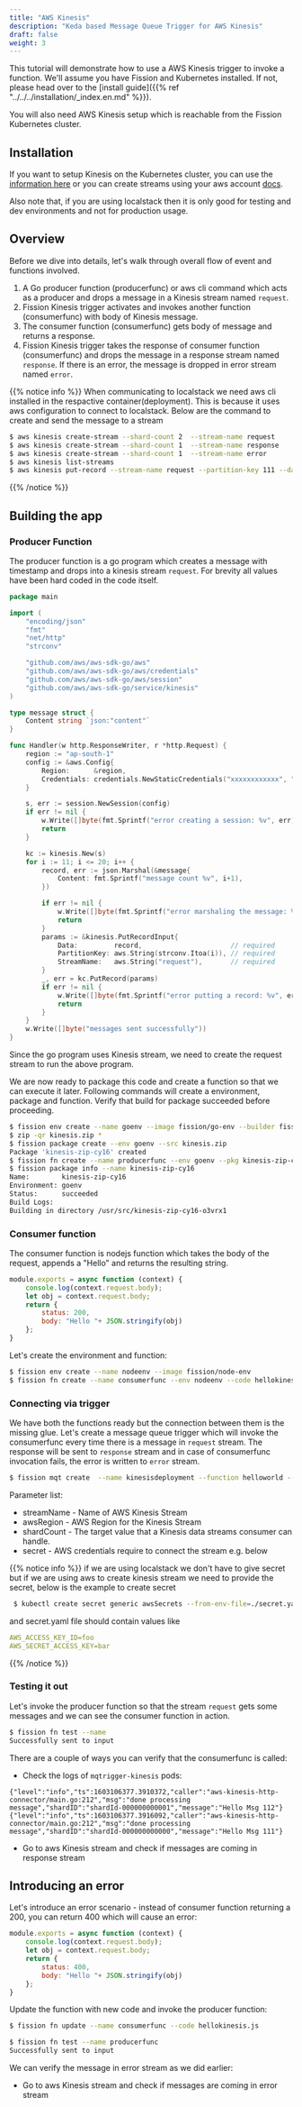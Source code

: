 ```yaml
---
title: "AWS Kinesis"
description: "Keda based Message Queue Trigger for AWS Kinesis"
draft: false
weight: 3
---
```


This tutorial will demonstrate how to use a AWS Kinesis trigger to invoke a function.
We'll assume you have Fission and Kubernetes installed.
If not, please head over to the [install guide]({{% ref "../../../installation/_index.en.md" %}}).

You will also need AWS Kinesis setup which is reachable from the Fission Kubernetes cluster.

## Installation

If you want to setup Kinesis on the Kubernetes cluster, you can use the [information here](https://github.com/localstack/localstack) or you can create streams using your aws account [docs](https://aws.amazon.com/kinesis/data-streams/getting-started/?nc=sn&loc=3).  

Also note that, if you are using localstack then it is only good for testing and dev environments and not for production usage. 

## Overview

Before we dive into details, let's walk through overall flow of event and functions involved.

1. A Go producer function (producerfunc) or aws cli command which acts as a producer and drops a message in a Kinesis stream named `request`.
2. Fission Kinesis trigger activates and invokes another function (consumerfunc) with body of Kinesis message.
3. The consumer function (consumerfunc) gets body of message and returns a response.
4. Fission Kinesis trigger takes the response of consumer function (consumerfunc) and drops the message in a response stream named `response`.
   If there is an error, the message is dropped in error stream named `error`.

{{% notice info %}}
When communicating to localstack we need aws cli installed in the respactive container(deployment). This is because it uses aws configuration to connect to localstack.
Below are the command to create and send the message to a stream

```bash
$ aws kinesis create-stream --shard-count 2  --stream-name request
$ aws kinesis create-stream --shard-count 1  --stream-name response
$ aws kinesis create-stream --shard-count 1  --stream-name error
$ aws kinesis list-streams
$ aws kinesis put-record --stream-name request --partition-key 111 --data 'Test Message'
```
{{% /notice %}}

## Building the app

### Producer Function

The producer function is a go program which creates a message with timestamp and drops into a kinesis stream `request`.
For brevity all values have been hard coded in the code itself.

``` go
package main

import (
	"encoding/json"
	"fmt"
	"net/http"
	"strconv"

	"github.com/aws/aws-sdk-go/aws"
	"github.com/aws/aws-sdk-go/aws/credentials"
	"github.com/aws/aws-sdk-go/aws/session"
	"github.com/aws/aws-sdk-go/service/kinesis"
)

type message struct {
	Content string `json:"content"`
}

func Handler(w http.ResponseWriter, r *http.Request) {
	region := "ap-south-1"
	config := &aws.Config{
		Region:      &region,
		Credentials: credentials.NewStaticCredentials("xxxxxxxxxxxx", "xxxxxxxxxx", ""),
	}

	s, err := session.NewSession(config)
	if err != nil {
		w.Write([]byte(fmt.Sprintf("error creating a session: %v", err)))
		return
	}

	kc := kinesis.New(s)
	for i := 11; i <= 20; i++ {
		record, err := json.Marshal(&message{
			Content: fmt.Sprintf("message count %v", i+1),
		})

		if err != nil {
			w.Write([]byte(fmt.Sprintf("error marshaling the message: %v", err)))
			return
		}
		params := &kinesis.PutRecordInput{
			Data:         record,                      // required
			PartitionKey: aws.String(strconv.Itoa(i)), // required
			StreamName:   aws.String("request"),       // required
		}
		_, err = kc.PutRecord(params)
		if err != nil {
			w.Write([]byte(fmt.Sprintf("error putting a record: %v", err)))
			return
		}
	}
	w.Write([]byte("messages sent successfully"))
}
```

Since the go program uses Kinesis stream, we need to create the request stream to run the above program.

We are now ready to package this code and create a function so that we can execute it later.
Following commands will create a environment, package and function.
Verify that build for package succeeded before proceeding.

```sh
$ fission env create --name goenv --image fission/go-env --builder fission/go-builder
$ zip -qr kinesis.zip *
$ fission package create --env goenv --src kinesis.zip
Package 'kinesis-zip-cy16' created
$ fission fn create --name producerfunc --env goenv --pkg kinesis-zip-cy16 --entrypoint Handler
$ fission package info --name kinesis-zip-cy16
Name:        kinesis-zip-cy16
Environment: goenv
Status:      succeeded
Build Logs:
Building in directory /usr/src/kinesis-zip-cy16-o3vrx1
```

### Consumer function

The consumer function is nodejs function which takes the body of the request, appends a "Hello" and returns the resulting string.

```js
module.exports = async function (context) {
    console.log(context.request.body);
    let obj = context.request.body;
    return {
        status: 200,
        body: "Hello "+ JSON.stringify(obj)
    };
}
```

Let's create the environment and function:

```bash
$ fission env create --name nodeenv --image fission/node-env
$ fission fn create --name consumerfunc --env nodeenv --code hellokinesis.js
```

### Connecting via trigger

We have both the functions ready but the connection between them is the missing glue.
Let's create a message queue trigger which will invoke the consumerfunc every time there is a message in `request` stream.
The response will be sent to `response` stream and in case of consumerfunc invocation fails, the error is written to `error` stream.

```bash
$ fission mqt create  --name kinesisdeployment --function helloworld --mqtype aws-kinesis-stream --topic request --resptopic response --mqtkind keda --errortopic error --maxretries 3 --metadata streamName=request --metadata shardCount=2 --metadata awsRegion=ap-south-1 --secret awsSecrets
```
Parameter list:
- streamName - Name of AWS Kinesis Stream
- awsRegion - AWS Region for the Kinesis Stream
- shardCount - The target value that a Kinesis data streams consumer can handle.
- secret - AWS credentials require to connect the stream e.g. below

{{% notice info %}}
if we are using localstack we don't have to give secret but if we are using aws to create kinesis stream we need to provide the secret, below is the example to create secret
```bash
 $ kubectl create secret generic awsSecrets --from-env-file=./secret.yaml
 ```
and secret.yaml file should contain values like
```yaml
AWS_ACCESS_KEY_ID=foo
AWS_SECRET_ACCESS_KEY=bar
```
{{% /notice %}}

### Testing it out

Let's invoke the producer function so that the stream `request` gets some messages and we can see the consumer function in action.

```bash
$ fission fn test --name  
Successfully sent to input
```

There are a couple of ways you can verify that the consumerfunc is called:

- Check the logs of `mqtrigger-kinesis` pods:

```text
{"level":"info","ts":1603106377.3910372,"caller":"aws-kinesis-http-connector/main.go:212","msg":"done processing message","shardID":"shardId-000000000001","message":"Hello Msg 112"}
{"level":"info","ts":1603106377.3916092,"caller":"aws-kinesis-http-connector/main.go:212","msg":"done processing message","shardID":"shardId-000000000000","message":"Hello Msg 111"}
```

- Go to aws Kinesis stream and check if messages are coming in response stream

## Introducing an error

Let's introduce an error scenario - instead of consumer function returning a 200, you can return 400 which will cause an error:

```js
module.exports = async function (context) {
    console.log(context.request.body);
    let obj = context.request.body;
    return {
        status: 400,
        body: "Hello "+ JSON.stringify(obj)
    };
}
```

Update the function with new code and invoke the producer function:

```bash
$ fission fn update --name consumerfunc --code hellokinesis.js

$ fission fn test --name producerfunc
Successfully sent to input
```

We can verify the message in error stream as we did earlier:

- Go to aws Kinesis stream and check if messages are coming in error stream
